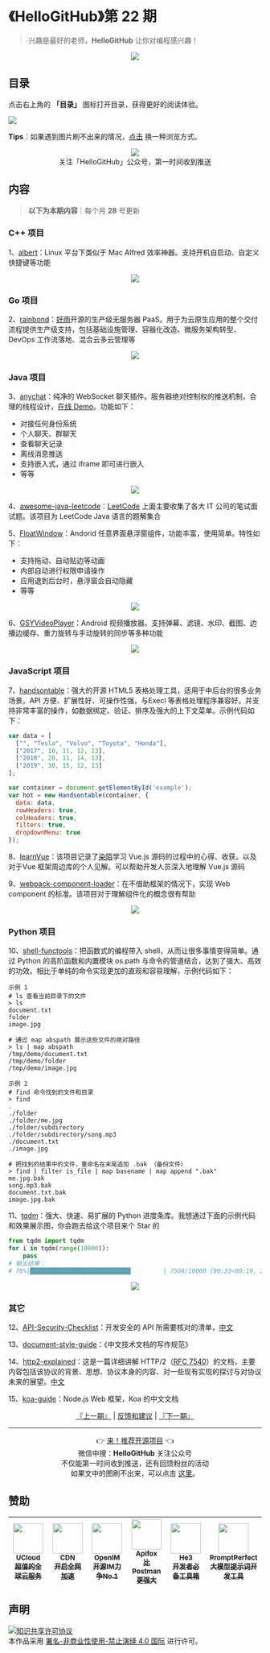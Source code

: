 # 《HelloGitHub》第 22 期
> 兴趣是最好的老师，**HelloGitHub** 让你对编程感兴趣！
<p align="center">
    <img src='https://raw.githubusercontent.com/521xueweihan/img_logo/master/logo/cover.jpg' style="max-width:100%;"></img>
</p>

## 目录

点击右上角的 **「目录」** 图标打开目录，获得更好的阅读体验。

![](https://raw.githubusercontent.com/521xueweihan/img_logo/master/logo/catalog.png)

**Tips**：如果遇到图片刷不出来的情况，[点击](https://hellogithub.com/periodical/volume/22) 换一种浏览方式。

<p align="center">
  <img src="https://raw.githubusercontent.com/521xueweihan/img_logo/master/logo/weixin.png" style="max-width:30%;"></img><br>
关注「HelloGitHub」公众号，第一时间收到推送
</p>

## 内容
> **以下为本期内容**｜每个月 **28** 号更新

### C++ 项目
1、[albert](https://hellogithub.com/periodical/statistics/click/?target=https://github.com/albertlauncher/albert)：Linux 平台下类似于 Mac Alfred 效率神器。支持开机自启动、自定义快捷键等功能


<p align="center"><img src='https://raw.githubusercontent.com/521xueweihan/img/master/hellogithub/22/22259044.png' style="max-width:80%; max-height=80%;"></img></p>

### Go 项目
2、[rainbond](https://hellogithub.com/periodical/statistics/click/?target=https://github.com/goodrain/rainbond)：[好雨](http://www.rainbond.com/)开源的生产级无服务器 PaaS。用于为云原生应用的整个交付流程提供生产级支持，包括基础设施管理、容器化改造、微服务架构转型、DevOps 工作流落地、混合云多云管理等


<p align="center"><img src='https://raw.githubusercontent.com/521xueweihan/img/master/hellogithub/22/109566657.png' style="max-width:80%; max-height=80%;"></img></p>

### Java 项目
3、[anychat](https://hellogithub.com/periodical/statistics/click/?target=https://github.com/dianbaer/anychat)：纯净的 WebSocket 聊天插件。服务器绝对控制权的推送机制，合理的线程设计，[在线 Demo](https://www.threecss.com/AnyChatClient/third-embed-demo.html)。功能如下：
- 对接任何身份系统
- 个人聊天、群聊天
- 查看聊天记录
- 离线消息推送
- 支持嵌入式，通过 iframe 即可进行嵌入
- 等等


<p align="center"><img src='https://raw.githubusercontent.com/521xueweihan/img/master/hellogithub/22/107945122.png' style="max-width:80%; max-height=80%;"></img></p>

4、[awesome-java-leetcode](https://hellogithub.com/periodical/statistics/click/?target=https://github.com/Blankj/awesome-java-leetcode)：[LeetCode](https://leetcode.com/) 上面主要收集了各大 IT 公司的笔试面试题。该项目为 LeetCode Java 语言的题解集合


5、[FloatWindow](https://hellogithub.com/periodical/statistics/click/?target=https://github.com/yhaolpz/FloatWindow)：Andorid 任意界面悬浮窗组件，功能丰富，使用简单。特性如下：
- 支持拖动、自动贴边等动画
- 内部自动进行权限申请操作
- 应用退到后台时，悬浮窗会自动隐藏
- 等等


<p align="center"><img src='https://raw.githubusercontent.com/521xueweihan/img/master/hellogithub/22/110701313.gif' style="max-width:80%; max-height=80%;"></img></p>

6、[GSYVideoPlayer](https://hellogithub.com/periodical/statistics/click/?target=https://github.com/CarGuo/GSYVideoPlayer)：Android 视频播放器。支持弹幕、滤镜、水印、截图、边播边缓存、重力旋转与手动旋转的同步等多种功能


<p align="center"><img src='https://raw.githubusercontent.com/521xueweihan/img/master/hellogithub/22/73614722.gif' style="max-width:80%; max-height=80%;"></img></p>

### JavaScript 项目
7、[handsontable](https://hellogithub.com/periodical/statistics/click/?target=https://github.com/handsontable/handsontable)：强大的开源 HTML5 表格处理工具，适用于中后台的很多业务场景。API 方便、扩展性好、可操作性强，与Execl 等表格处理程序兼容好。并支持非常丰富的操作，如数据绑定、验证、排序及强大的上下文菜单。示例代码如下：
```js
var data = [
  ["", "Tesla", "Volvo", "Toyota", "Honda"],
  ["2017", 10, 11, 12, 13],
  ["2018", 20, 11, 14, 13],
  ["2019", 30, 15, 12, 13]
];

var container = document.getElementById('example');
var hot = new Handsontable(container, {
  data: data,
  rowHeaders: true,
  colHeaders: true,
  filters: true,
  dropdownMenu: true
});
```


8、[learnVue](https://hellogithub.com/periodical/statistics/click/?target=https://github.com/answershuto/learnVue)：该项目记录了[染陌](https://github.com/answershuto)学习 Vue.js 源码的过程中的心得、收获。以及对于Vue 框架周边库的个人见解。可以帮助开发人员深入地理解 Vue.js 源码


9、[webpack-component-loader](https://hellogithub.com/periodical/statistics/click/?target=https://github.com/nicholaslee119/webpack-component-loader)：在不借助框架的情况下，实现 Web component 的标准。该项目对于理解组件化的概念很有帮助


<p align="center"><img src='https://raw.githubusercontent.com/521xueweihan/img/master/hellogithub/22/103499125.png' style="max-width:80%; max-height=80%;"></img></p>

### Python 项目
10、[shell-functools](https://hellogithub.com/periodical/statistics/click/?target=https://github.com/sharkdp/shell-functools)：把函数式的编程带入 shell，从而让很多事情变得简单。通过 Python 的高阶函数和内置模块 os.path 与命令的管道结合，达到了强大、高效的功效。相比于单纯的命令实现更加的直观和容易理解，示例代码如下：
```
示例 1
# ls 查看当前目录下的文件
> ls 
document.txt
folder
image.jpg

# 通过 map abspath 展示这些文件的绝对路径
> ls | map abspath
/tmp/demo/document.txt
/tmp/demo/folder
/tmp/demo/image.jpg

示例 2
# find 命令找到的文件和目录
> find
.
./folder
./folder/me.jpg
./folder/subdirectory
./folder/subdirectory/song.mp3
./document.txt
./image.jpg

# 把找到的结果中的文件，重命名在末尾追加 .bak （备份文件）
> find | filter is_file | map basename | map append ".bak"
me.jpg.bak
song.mp3.bak
document.txt.bak
image.jpg.bak
```


11、[tqdm](https://hellogithub.com/periodical/statistics/click/?target=https://github.com/tqdm/tqdm)：强大、快速、易扩展的 Python 进度条库。我想通过下面的示例代码和效果展示图，你会跑去给这个项目来个 Star 的
```python
from tqdm import tqdm
for i in tqdm(range(10000)):
    pass
# 输出结果：
# 76%|████████████████████████████         | 7568/10000 [00:33<00:10, 229.00it/s]
```


<p align="center"><img src='https://raw.githubusercontent.com/521xueweihan/img/master/hellogithub/22/36804486.gif' style="max-width:80%; max-height=80%;"></img></p>

### 其它
12、[API-Security-Checklist](https://hellogithub.com/periodical/statistics/click/?target=https://github.com/shieldfy/API-Security-Checklist)：开发安全的 API 所需要核对的清单，[中文](https://github.com/shieldfy/API-Security-Checklist/blob/master/README-zh.md)


13、[document-style-guide](https://hellogithub.com/periodical/statistics/click/?target=https://github.com/ruanyf/document-style-guide)：《中文技术文档的写作规范》


14、[http2-explained](https://hellogithub.com/periodical/statistics/click/?target=https://github.com/bagder/http2-explained)：这是一篇详细讲解 HTTP/2（[RFC 7540](http://httpwg.org/specs/rfc7540.html)）的文档，主要内容包括该协议的背景、思想、协议本身的内容、对一些现有实现的探讨与对协议未来的展望。[中文](https://bagder.gitbooks.io/http2-explained/zh/)


15、[koa-guide](https://hellogithub.com/periodical/statistics/click/?target=https://github.com/guo-yu/koa-guide)：Node.js Web 框架，Koa 的中文文档




<p align="center">
    <a href="https://github.com/521xueweihan/HelloGitHub/blob/master/content/HelloGitHub21.md">『上一期』</a> | <a href='https://github.com/521xueweihan/HelloGitHub/issues/899'>反馈和建议</a> | <a href="https://github.com/521xueweihan/HelloGitHub/blob/master/content/HelloGitHub23.md">『下一期』</a>
</p>

---
<p align="center">
    👉 <a href='https://hellogithub.com/periodical'>来！推荐开源项目</a> 👈<br>
    微信中搜：<strong>HelloGitHub</strong> 关注公众号<br>
    不仅能第一时间收到推送，还有回馈粉丝的活动<br>
    如果文中的图刷不出来，可以点击 <a href='https://hellogithub.com/periodical/volume/22'>这里</a>。
</p>

## 赞助


<table>
  <thead>
    <tr>
      <th align="center" style="width: 80px;">
        <a href="https://www.ucloud.cn/site/active/kuaijiesale.html?utm_term=logo&utm_campaign=hellogithub&utm_source=otherdsp&utm_medium=display&ytag=github_hellogithub_otherdsp_display">
          <img src="https://raw.githubusercontent.com/521xueweihan/img_logo/master/logo/ucloud.png" width="60px"><br>
          <sub>UCloud</sub><br>
          <sub>超值的全球云服务</sub>
        </a>
      </th>
      <th align="center" style="width: 80px;">
        <a href="https://www.upyun.com/">
          <img src="https://raw.githubusercontent.com/521xueweihan/img_logo/master/logo/upyun.png" width="60px"><br>
          <sub>CDN</sub><br>
          <sub>开启全网加速</sub>
        </a>
      </th>
      <th align="center" style="width: 80px;">
        <a href="https://github.com/OpenIMSDK/Open-IM-Server">
          <img src="https://raw.githubusercontent.com/521xueweihan/img_logo/master/logo/im.png" width="60px"><br>
          <sub>OpenIM</sub><br>
          <sub>开源IM力争No.1</sub>
        </a>
      </th>
      <th align="center" style="width: 80px;">
        <a href="https://apifox.cn/a103hello">
          <img src="https://raw.githubusercontent.com/521xueweihan/img_logo/master/logo/apifox.png" width="60px"><br>
          <sub>Apifox</sub><br>
          <sub>比 Postman 更强大</sub>
        </a>
      </th>
      <th align="center" style="width: 80px;">
        <a href="https://he3.app?utm_source=hellogithub&utm_medium=github&utm_campaign=hellogithub">
          <img src="https://raw.githubusercontent.com/521xueweihan/img_logo/master/logo/he3.png" width="60px"><br>
          <sub>He3</sub><br>
          <sub>开发者必备工具箱</sub>
        </a>
      </th>
      <th align="center" style="width: 80px;">
        <a href="https://promptperfect.jinaai.cn/a/KARRY">
          <img src="https://github-production-user-asset-6210df.s3.amazonaws.com/55871322/256815369-7539126d-cbfa-4c66-b607-00f4f9ef0123.jpg" width="60px"><br>
          <sub>PromptPerfect</sub><br>
          <sub>大模型提示词开发工具</sub>
        </a>
      </th>
    </tr>
  </thead>
</table>


## 声明
<a rel="license" href="https://creativecommons.org/licenses/by-nc-nd/4.0/deed.zh"><img alt="知识共享许可协议" style="border-width: 0" src="https://licensebuttons.net/l/by-nc-nd/4.0/88x31.png"></a><br>本作品采用 <a rel="license" href="https://creativecommons.org/licenses/by-nc-nd/4.0/deed.zh">署名-非商业性使用-禁止演绎 4.0 国际</a> 进行许可。
